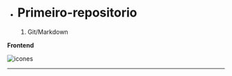 - # Primeiro-repositorio
   1. Git/Markdown

**Frontend**

![icones](https://skillicons.dev/icons?i=js,html,css,wasm)

---
